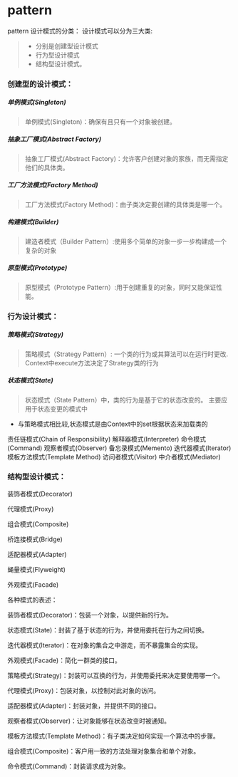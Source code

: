 # pattern
pattern
设计模式的分类：
设计模式可以分为三大类:
> + 分别是创建型设计模式
> + 行为型设计模式
> + 结构型设计模式。

### 创建型的设计模式：
##### 单例模式(Singleton)
> 单例模式(Singleton)：确保有且只有一个对象被创建。
##### 抽象工厂模式(Abstract Factory)
> 抽象工厂模式(Abstract Factory)：允许客户创建对象的家族，而无需指定他们的具体类。
##### 工厂方法模式(Factory Method)
> 工厂方法模式(Factory Method)：由子类决定要创建的具体类是哪一个。
##### 构建模式(Builder)
> 建造者模式（Builder Pattern）:使用多个简单的对象一步一步构建成一个复杂的对象
##### 原型模式(Prototype)
> 原型模式（Prototype Pattern）:用于创建重复的对象，同时又能保证性能。

### 行为设计模式：
##### 策略模式(Strategy)
> 策略模式（Strategy Pattern）: 一个类的行为或其算法可以在运行时更改. Context中execute方法决定了Strategy类的行为
##### 状态模式(State)
> 状态模式（State Pattern）中，类的行为是基于它的状态改变的。
> 主要应用于状态变更的模式中
+ 与策略模式相比较,状态模式是由Context中的set根据状态来加载类的

 责任链模式(Chain of Responsibility)
 解释器模式(Interpreter)
 命令模式(Command)
 观察者模式(Observer)
 备忘录模式(Memento)
 迭代器模式(Iterator)
 模板方法模式(Template Method)
 访问者模式(Visitor)
 中介者模式(Mediator)



### 结构型设计模式：

 装饰者模式(Decorator)

 代理模式(Proxy)

 组合模式(Composite)

 桥连接模式(Bridge)

 适配器模式(Adapter)

 蝇量模式(Flyweight)

 外观模式(Facade)



 各种模式的表述：

 装饰者模式(Decorator)：包装一个对象，以提供新的行为。



 状态模式(State)：封装了基于状态的行为，并使用委托在行为之间切换。



 迭代器模式(Iterator)：在对象的集合之中游走，而不暴露集合的实现。



 外观模式(Facade)：简化一群类的接口。



 策略模式(Strategy)：封装可以互换的行为，并使用委托来决定要使用哪一个。



 代理模式(Proxy)：包装对象，以控制对此对象的访问。



 适配器模式(Adapter)：封装对象，并提供不同的接口。



 观察者模式(Observer)：让对象能够在状态改变时被通知。



 模板方法模式(Template Method)：有子类决定如何实现一个算法中的步骤。



 组合模式(Composite)：客户用一致的方法处理对象集合和单个对象。



 命令模式(Command)：封装请求成为对象。 
